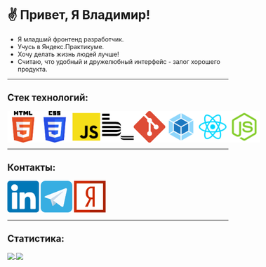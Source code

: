 # ✌ Привет, Я Владимир!

- Я младший фронтенд разработчик.
- Учусь в Яндекс.Практикуме.
- Хочу делать жизнь людей лучше!
- Считаю, что удобный и дружелюбный интерфейс - залог хорошего продукта.

---
## Стек технологий:

<div style="display: flex">
    <img src="./svg/html-5.svg" width="72px" height="72px">
    <img src="./svg/css-3.svg" width="72px" height="72px">
    <img src="./svg/js.svg" width="72px" height="72px">
    <img src="./svg/bem.svg" width="72px" height="72px">
    <img src="./svg/git-icon.svg" width="72px" height="72px">
    <img src="./svg/webpack.svg" width="72px" height="72px">
    <img src="./svg/reactjs.svg" width="72px" height="72px">
    <img src="./svg/node.svg" width="72px" height="72px">
</div>

---
## Контакты:

[<img src="./svg/linkedin.svg" width="72px" height="72px">](https://www.linkedin.com/in/%D0%B2%D0%BB%D0%B0%D0%B4%D0%B8%D0%BC%D0%B8%D1%80-%D0%BE%D0%B2%D1%87%D0%B8%D0%BD%D0%BD%D0%B8%D0%BA%D0%BE%D0%B2-801438240/)
[<img src="./svg/telegram.svg" width="72px" height="72px">](https://t.me/bosk_21)
[<img src="./svg/yandex.svg" width="72px" height="72px">](mailto:vlovc21@yandex.ru)

---

## Статистика:

<a href="https://github.com/anuraghazra/github-readme-stats">
  <img align="center" width="53%" src="https://github-readme-stats.vercel.app/api?username=vlovchinnikov21&show_icons=true&hide=stars,contributes&theme=dark" />
</a>
<a href="https://github.com/anuraghazra/github-readme-stats">
  <img align="center" width="45%" src="https://github-readme-stats.vercel.app/api/top-langs/?username=vlovchinnikov21&layout=compact&theme=dark" />
</a>
